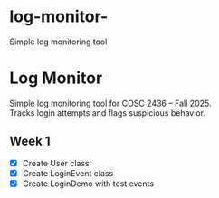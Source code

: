 # log-monitor-
Simple log monitoring tool 
# Log Monitor

Simple log monitoring tool for COSC 2436 – Fall 2025.  
Tracks login attempts and flags suspicious behavior.

## Week 1
- [x] Create User class
- [x] Create LoginEvent class
- [x] Create LoginDemo with test events
